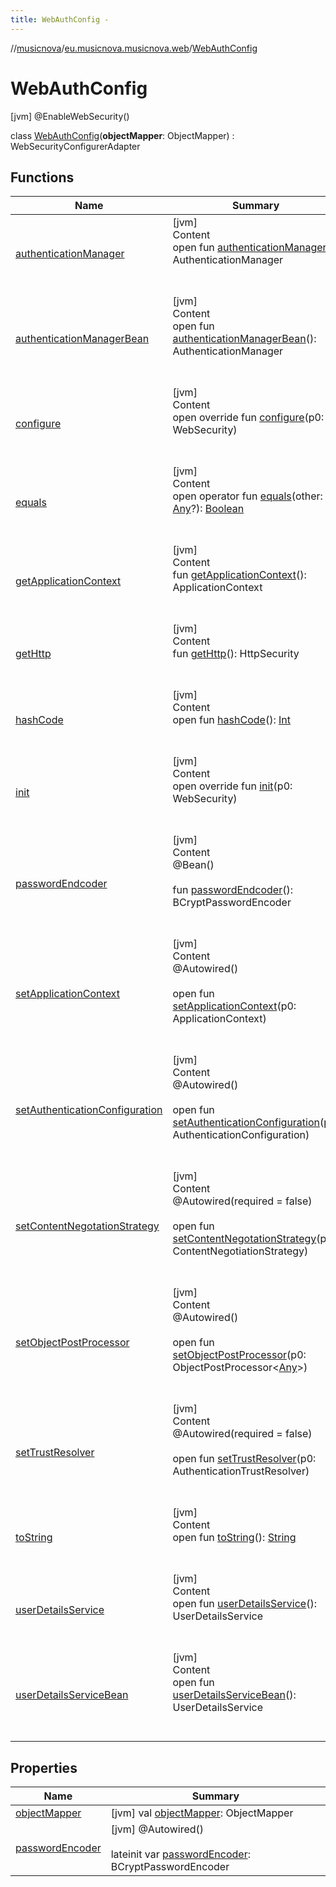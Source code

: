 ```yaml
---
title: WebAuthConfig -
---
```

//[musicnova](../../index.md)/[eu.musicnova.musicnova.web](../index.md)/[WebAuthConfig](index.md)



# WebAuthConfig  
 [jvm] @EnableWebSecurity()  
  
class [WebAuthConfig](index.md)(**objectMapper**: ObjectMapper) : WebSecurityConfigurerAdapter   


## Functions  
  
|  Name|  Summary| 
|---|---|
| <a name="org.springframework.security.config.annotation.web.configuration/WebSecurityConfigurerAdapter/authenticationManager/#/PointingToDeclaration/"></a>[authenticationManager](index.md#%5Borg.springframework.security.config.annotation.web.configuration%2FWebSecurityConfigurerAdapter%2FauthenticationManager%2F%23%2FPointingToDeclaration%2F%5D%2FFunctions%2F-1098367952)| <a name="org.springframework.security.config.annotation.web.configuration/WebSecurityConfigurerAdapter/authenticationManager/#/PointingToDeclaration/"></a>[jvm]  <br>Content  <br>open fun [authenticationManager](index.md#%5Borg.springframework.security.config.annotation.web.configuration%2FWebSecurityConfigurerAdapter%2FauthenticationManager%2F%23%2FPointingToDeclaration%2F%5D%2FFunctions%2F-1098367952)(): AuthenticationManager  <br><br><br>
| <a name="org.springframework.security.config.annotation.web.configuration/WebSecurityConfigurerAdapter/authenticationManagerBean/#/PointingToDeclaration/"></a>[authenticationManagerBean](index.md#%5Borg.springframework.security.config.annotation.web.configuration%2FWebSecurityConfigurerAdapter%2FauthenticationManagerBean%2F%23%2FPointingToDeclaration%2F%5D%2FFunctions%2F-1098367952)| <a name="org.springframework.security.config.annotation.web.configuration/WebSecurityConfigurerAdapter/authenticationManagerBean/#/PointingToDeclaration/"></a>[jvm]  <br>Content  <br>open fun [authenticationManagerBean](index.md#%5Borg.springframework.security.config.annotation.web.configuration%2FWebSecurityConfigurerAdapter%2FauthenticationManagerBean%2F%23%2FPointingToDeclaration%2F%5D%2FFunctions%2F-1098367952)(): AuthenticationManager  <br><br><br>
| <a name="org.springframework.security.config.annotation.web.configuration/WebSecurityConfigurerAdapter/configure/#org.springframework.security.config.annotation.web.builders.WebSecurity/PointingToDeclaration/"></a>[configure](index.md#%5Borg.springframework.security.config.annotation.web.configuration%2FWebSecurityConfigurerAdapter%2Fconfigure%2F%23org.springframework.security.config.annotation.web.builders.WebSecurity%2FPointingToDeclaration%2F%5D%2FFunctions%2F-1098367952)| <a name="org.springframework.security.config.annotation.web.configuration/WebSecurityConfigurerAdapter/configure/#org.springframework.security.config.annotation.web.builders.WebSecurity/PointingToDeclaration/"></a>[jvm]  <br>Content  <br>open override fun [configure](index.md#%5Borg.springframework.security.config.annotation.web.configuration%2FWebSecurityConfigurerAdapter%2Fconfigure%2F%23org.springframework.security.config.annotation.web.builders.WebSecurity%2FPointingToDeclaration%2F%5D%2FFunctions%2F-1098367952)(p0: WebSecurity)  <br><br><br>
| <a name="kotlin/Any/equals/#kotlin.Any?/PointingToDeclaration/"></a>[equals](index.md#%5Bkotlin%2FAny%2Fequals%2F%23kotlin.Any%3F%2FPointingToDeclaration%2F%5D%2FFunctions%2F-1098367952)| <a name="kotlin/Any/equals/#kotlin.Any?/PointingToDeclaration/"></a>[jvm]  <br>Content  <br>open operator fun [equals](index.md#%5Bkotlin%2FAny%2Fequals%2F%23kotlin.Any%3F%2FPointingToDeclaration%2F%5D%2FFunctions%2F-1098367952)(other: [Any](https://kotlinlang.org/api/latest/jvm/stdlib/kotlin/-any/index.html)?): [Boolean](https://kotlinlang.org/api/latest/jvm/stdlib/kotlin/-boolean/index.html)  <br><br><br>
| <a name="org.springframework.security.config.annotation.web.configuration/WebSecurityConfigurerAdapter/getApplicationContext/#/PointingToDeclaration/"></a>[getApplicationContext](index.md#%5Borg.springframework.security.config.annotation.web.configuration%2FWebSecurityConfigurerAdapter%2FgetApplicationContext%2F%23%2FPointingToDeclaration%2F%5D%2FFunctions%2F-1098367952)| <a name="org.springframework.security.config.annotation.web.configuration/WebSecurityConfigurerAdapter/getApplicationContext/#/PointingToDeclaration/"></a>[jvm]  <br>Content  <br>fun [getApplicationContext](index.md#%5Borg.springframework.security.config.annotation.web.configuration%2FWebSecurityConfigurerAdapter%2FgetApplicationContext%2F%23%2FPointingToDeclaration%2F%5D%2FFunctions%2F-1098367952)(): ApplicationContext  <br><br><br>
| <a name="org.springframework.security.config.annotation.web.configuration/WebSecurityConfigurerAdapter/getHttp/#/PointingToDeclaration/"></a>[getHttp](index.md#%5Borg.springframework.security.config.annotation.web.configuration%2FWebSecurityConfigurerAdapter%2FgetHttp%2F%23%2FPointingToDeclaration%2F%5D%2FFunctions%2F-1098367952)| <a name="org.springframework.security.config.annotation.web.configuration/WebSecurityConfigurerAdapter/getHttp/#/PointingToDeclaration/"></a>[jvm]  <br>Content  <br>fun [getHttp](index.md#%5Borg.springframework.security.config.annotation.web.configuration%2FWebSecurityConfigurerAdapter%2FgetHttp%2F%23%2FPointingToDeclaration%2F%5D%2FFunctions%2F-1098367952)(): HttpSecurity  <br><br><br>
| <a name="kotlin/Any/hashCode/#/PointingToDeclaration/"></a>[hashCode](index.md#%5Bkotlin%2FAny%2FhashCode%2F%23%2FPointingToDeclaration%2F%5D%2FFunctions%2F-1098367952)| <a name="kotlin/Any/hashCode/#/PointingToDeclaration/"></a>[jvm]  <br>Content  <br>open fun [hashCode](index.md#%5Bkotlin%2FAny%2FhashCode%2F%23%2FPointingToDeclaration%2F%5D%2FFunctions%2F-1098367952)(): [Int](https://kotlinlang.org/api/latest/jvm/stdlib/kotlin/-int/index.html)  <br><br><br>
| <a name="org.springframework.security.config.annotation.web.configuration/WebSecurityConfigurerAdapter/init/#org.springframework.security.config.annotation.web.builders.WebSecurity/PointingToDeclaration/"></a>[init](index.md#%5Borg.springframework.security.config.annotation.web.configuration%2FWebSecurityConfigurerAdapter%2Finit%2F%23org.springframework.security.config.annotation.web.builders.WebSecurity%2FPointingToDeclaration%2F%5D%2FFunctions%2F-1098367952)| <a name="org.springframework.security.config.annotation.web.configuration/WebSecurityConfigurerAdapter/init/#org.springframework.security.config.annotation.web.builders.WebSecurity/PointingToDeclaration/"></a>[jvm]  <br>Content  <br>open override fun [init](index.md#%5Borg.springframework.security.config.annotation.web.configuration%2FWebSecurityConfigurerAdapter%2Finit%2F%23org.springframework.security.config.annotation.web.builders.WebSecurity%2FPointingToDeclaration%2F%5D%2FFunctions%2F-1098367952)(p0: WebSecurity)  <br><br><br>
| <a name="eu.musicnova.musicnova.web/WebAuthConfig/passwordEndcoder/#/PointingToDeclaration/"></a>[passwordEndcoder](password-endcoder.md)| <a name="eu.musicnova.musicnova.web/WebAuthConfig/passwordEndcoder/#/PointingToDeclaration/"></a>[jvm]  <br>Content  <br>@Bean()  <br>  <br>fun [passwordEndcoder](password-endcoder.md)(): BCryptPasswordEncoder  <br><br><br>
| <a name="org.springframework.security.config.annotation.web.configuration/WebSecurityConfigurerAdapter/setApplicationContext/#org.springframework.context.ApplicationContext/PointingToDeclaration/"></a>[setApplicationContext](index.md#%5Borg.springframework.security.config.annotation.web.configuration%2FWebSecurityConfigurerAdapter%2FsetApplicationContext%2F%23org.springframework.context.ApplicationContext%2FPointingToDeclaration%2F%5D%2FFunctions%2F-1098367952)| <a name="org.springframework.security.config.annotation.web.configuration/WebSecurityConfigurerAdapter/setApplicationContext/#org.springframework.context.ApplicationContext/PointingToDeclaration/"></a>[jvm]  <br>Content  <br>@Autowired()  <br>  <br>open fun [setApplicationContext](index.md#%5Borg.springframework.security.config.annotation.web.configuration%2FWebSecurityConfigurerAdapter%2FsetApplicationContext%2F%23org.springframework.context.ApplicationContext%2FPointingToDeclaration%2F%5D%2FFunctions%2F-1098367952)(p0: ApplicationContext)  <br><br><br>
| <a name="org.springframework.security.config.annotation.web.configuration/WebSecurityConfigurerAdapter/setAuthenticationConfiguration/#org.springframework.security.config.annotation.authentication.configuration.AuthenticationConfiguration/PointingToDeclaration/"></a>[setAuthenticationConfiguration](index.md#%5Borg.springframework.security.config.annotation.web.configuration%2FWebSecurityConfigurerAdapter%2FsetAuthenticationConfiguration%2F%23org.springframework.security.config.annotation.authentication.configuration.AuthenticationConfiguration%2FPointingToDeclaration%2F%5D%2FFunctions%2F-1098367952)| <a name="org.springframework.security.config.annotation.web.configuration/WebSecurityConfigurerAdapter/setAuthenticationConfiguration/#org.springframework.security.config.annotation.authentication.configuration.AuthenticationConfiguration/PointingToDeclaration/"></a>[jvm]  <br>Content  <br>@Autowired()  <br>  <br>open fun [setAuthenticationConfiguration](index.md#%5Borg.springframework.security.config.annotation.web.configuration%2FWebSecurityConfigurerAdapter%2FsetAuthenticationConfiguration%2F%23org.springframework.security.config.annotation.authentication.configuration.AuthenticationConfiguration%2FPointingToDeclaration%2F%5D%2FFunctions%2F-1098367952)(p0: AuthenticationConfiguration)  <br><br><br>
| <a name="org.springframework.security.config.annotation.web.configuration/WebSecurityConfigurerAdapter/setContentNegotationStrategy/#org.springframework.web.accept.ContentNegotiationStrategy/PointingToDeclaration/"></a>[setContentNegotationStrategy](index.md#%5Borg.springframework.security.config.annotation.web.configuration%2FWebSecurityConfigurerAdapter%2FsetContentNegotationStrategy%2F%23org.springframework.web.accept.ContentNegotiationStrategy%2FPointingToDeclaration%2F%5D%2FFunctions%2F-1098367952)| <a name="org.springframework.security.config.annotation.web.configuration/WebSecurityConfigurerAdapter/setContentNegotationStrategy/#org.springframework.web.accept.ContentNegotiationStrategy/PointingToDeclaration/"></a>[jvm]  <br>Content  <br>@Autowired(required = false)  <br>  <br>open fun [setContentNegotationStrategy](index.md#%5Borg.springframework.security.config.annotation.web.configuration%2FWebSecurityConfigurerAdapter%2FsetContentNegotationStrategy%2F%23org.springframework.web.accept.ContentNegotiationStrategy%2FPointingToDeclaration%2F%5D%2FFunctions%2F-1098367952)(p0: ContentNegotiationStrategy)  <br><br><br>
| <a name="org.springframework.security.config.annotation.web.configuration/WebSecurityConfigurerAdapter/setObjectPostProcessor/#org.springframework.security.config.annotation.ObjectPostProcessor[kotlin.Any]/PointingToDeclaration/"></a>[setObjectPostProcessor](index.md#%5Borg.springframework.security.config.annotation.web.configuration%2FWebSecurityConfigurerAdapter%2FsetObjectPostProcessor%2F%23org.springframework.security.config.annotation.ObjectPostProcessor%5Bkotlin.Any%5D%2FPointingToDeclaration%2F%5D%2FFunctions%2F-1098367952)| <a name="org.springframework.security.config.annotation.web.configuration/WebSecurityConfigurerAdapter/setObjectPostProcessor/#org.springframework.security.config.annotation.ObjectPostProcessor[kotlin.Any]/PointingToDeclaration/"></a>[jvm]  <br>Content  <br>@Autowired()  <br>  <br>open fun [setObjectPostProcessor](index.md#%5Borg.springframework.security.config.annotation.web.configuration%2FWebSecurityConfigurerAdapter%2FsetObjectPostProcessor%2F%23org.springframework.security.config.annotation.ObjectPostProcessor%5Bkotlin.Any%5D%2FPointingToDeclaration%2F%5D%2FFunctions%2F-1098367952)(p0: ObjectPostProcessor<[Any](https://kotlinlang.org/api/latest/jvm/stdlib/kotlin/-any/index.html)>)  <br><br><br>
| <a name="org.springframework.security.config.annotation.web.configuration/WebSecurityConfigurerAdapter/setTrustResolver/#org.springframework.security.authentication.AuthenticationTrustResolver/PointingToDeclaration/"></a>[setTrustResolver](index.md#%5Borg.springframework.security.config.annotation.web.configuration%2FWebSecurityConfigurerAdapter%2FsetTrustResolver%2F%23org.springframework.security.authentication.AuthenticationTrustResolver%2FPointingToDeclaration%2F%5D%2FFunctions%2F-1098367952)| <a name="org.springframework.security.config.annotation.web.configuration/WebSecurityConfigurerAdapter/setTrustResolver/#org.springframework.security.authentication.AuthenticationTrustResolver/PointingToDeclaration/"></a>[jvm]  <br>Content  <br>@Autowired(required = false)  <br>  <br>open fun [setTrustResolver](index.md#%5Borg.springframework.security.config.annotation.web.configuration%2FWebSecurityConfigurerAdapter%2FsetTrustResolver%2F%23org.springframework.security.authentication.AuthenticationTrustResolver%2FPointingToDeclaration%2F%5D%2FFunctions%2F-1098367952)(p0: AuthenticationTrustResolver)  <br><br><br>
| <a name="kotlin/Any/toString/#/PointingToDeclaration/"></a>[toString](index.md#%5Bkotlin%2FAny%2FtoString%2F%23%2FPointingToDeclaration%2F%5D%2FFunctions%2F-1098367952)| <a name="kotlin/Any/toString/#/PointingToDeclaration/"></a>[jvm]  <br>Content  <br>open fun [toString](index.md#%5Bkotlin%2FAny%2FtoString%2F%23%2FPointingToDeclaration%2F%5D%2FFunctions%2F-1098367952)(): [String](https://kotlinlang.org/api/latest/jvm/stdlib/kotlin/-string/index.html)  <br><br><br>
| <a name="org.springframework.security.config.annotation.web.configuration/WebSecurityConfigurerAdapter/userDetailsService/#/PointingToDeclaration/"></a>[userDetailsService](index.md#%5Borg.springframework.security.config.annotation.web.configuration%2FWebSecurityConfigurerAdapter%2FuserDetailsService%2F%23%2FPointingToDeclaration%2F%5D%2FFunctions%2F-1098367952)| <a name="org.springframework.security.config.annotation.web.configuration/WebSecurityConfigurerAdapter/userDetailsService/#/PointingToDeclaration/"></a>[jvm]  <br>Content  <br>open fun [userDetailsService](index.md#%5Borg.springframework.security.config.annotation.web.configuration%2FWebSecurityConfigurerAdapter%2FuserDetailsService%2F%23%2FPointingToDeclaration%2F%5D%2FFunctions%2F-1098367952)(): UserDetailsService  <br><br><br>
| <a name="org.springframework.security.config.annotation.web.configuration/WebSecurityConfigurerAdapter/userDetailsServiceBean/#/PointingToDeclaration/"></a>[userDetailsServiceBean](index.md#%5Borg.springframework.security.config.annotation.web.configuration%2FWebSecurityConfigurerAdapter%2FuserDetailsServiceBean%2F%23%2FPointingToDeclaration%2F%5D%2FFunctions%2F-1098367952)| <a name="org.springframework.security.config.annotation.web.configuration/WebSecurityConfigurerAdapter/userDetailsServiceBean/#/PointingToDeclaration/"></a>[jvm]  <br>Content  <br>open fun [userDetailsServiceBean](index.md#%5Borg.springframework.security.config.annotation.web.configuration%2FWebSecurityConfigurerAdapter%2FuserDetailsServiceBean%2F%23%2FPointingToDeclaration%2F%5D%2FFunctions%2F-1098367952)(): UserDetailsService  <br><br><br>


## Properties  
  
|  Name|  Summary| 
|---|---|
| <a name="eu.musicnova.musicnova.web/WebAuthConfig/objectMapper/#/PointingToDeclaration/"></a>[objectMapper](object-mapper.md)| <a name="eu.musicnova.musicnova.web/WebAuthConfig/objectMapper/#/PointingToDeclaration/"></a> [jvm] val [objectMapper](object-mapper.md): ObjectMapper   <br>
| <a name="eu.musicnova.musicnova.web/WebAuthConfig/passwordEncoder/#/PointingToDeclaration/"></a>[passwordEncoder](password-encoder.md)| <a name="eu.musicnova.musicnova.web/WebAuthConfig/passwordEncoder/#/PointingToDeclaration/"></a> [jvm] @Autowired()  <br>  <br>lateinit var [passwordEncoder](password-encoder.md): BCryptPasswordEncoder   <br>

